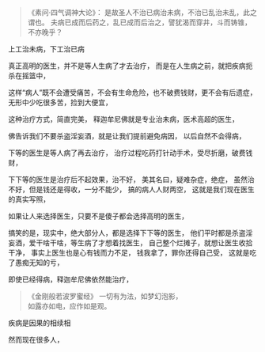 > 《素问·四气调神大论》：
> 是故圣人不治已病治未病，不治已乱治未乱，此之谓也。
> 夫病已成而后药之，乱已成而后治之，譬犹渴而穿井，斗而铸锥，不亦晚乎？

上工治未病，下工治已病

真正高明的医生，并不是等人生病了才去治疗，
而是在人生病之前，就把疾病扼杀在摇篮中，

这样“病人”既不会遭受痛苦，不会有生命危险，也不破费钱财，更不会有后遗症，
无形中少吃很多苦，捡到大便宜，

这种治疗方式，简直完美，
释迦牟尼佛就是专业治未病，医术高超的医生，

佛告诉我们不要杀盗淫妄酒，就是让我们提前避免病因，
以后自然不会得病，

下等的医生是等人病了再去治疗，
治疗过程吃药打针动手术，受尽折磨，破费钱财，

下下等的医生是治疗后不起效果，治不好，
美其名曰，疑难杂症，绝症，
虽然治不好，但是钱还是得收，一分不能少，
搞的病人人财两空，
这就是我们现在医生的真实写照，

如果让人来选择医生，只要不是傻子都会选择高明的医生，

搞笑的是，现实中，绝大部分人，都是选择下下等的医生，
他们平时都是杀盗淫妄酒，爱干啥干啥，等生病了才想着找医生，
自己整个烂摊子，就想让医生收拾干净，
事实上医生也是心有钱而力不足，
钱我拿了，罪你还得自己受，
这就是吃了愚痴无知的亏，

即使已经得病，释迦牟尼佛依然能治疗，

> 《金刚般若波罗蜜经》
> 一切有为法，如梦幻泡影，  
> 如露亦如电，应作如是观。

疾病是因果的相续相

然而现在很多人，